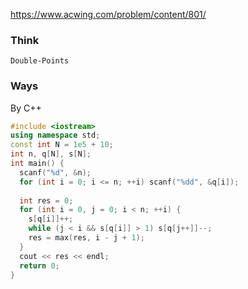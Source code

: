 https://www.acwing.com/problem/content/801/

### Think
```
Double-Points
```

### Ways
By C++
```C++
#include <iostream>
using namespace std;
const int N = 1e5 + 10;
int n, q[N], s[N];
int main() {
  scanf("%d", &n);
  for (int i = 0; i <= n; ++i) scanf("%dd", &q[i]);
  
  int res = 0;
  for (int i = 0, j = 0; i < n; ++i) {
    s[q[i]]++;
    while (j < i && s[q[i]] > 1) s[q[j++]]--;
    res = max(res, i - j + 1);
  }
  cout << res << endl;
  return 0;
}
```
